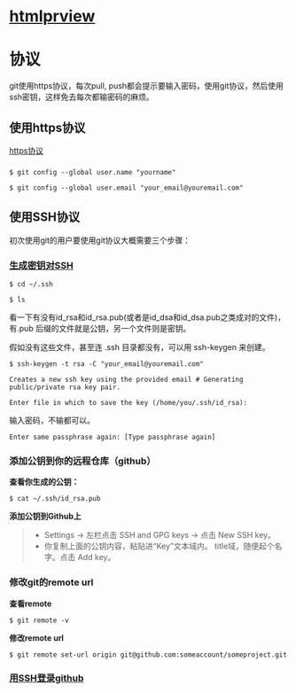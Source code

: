 # [htmlprview](http://htmlpreview.github.io/)

# 协议
git使用https协议，每次pull, push都会提示要输入密码，使用git协议，然后使用ssh密钥，这样免去每次都输密码的麻烦。

## 使用https协议

[https协议](https://www.cnblogs.com/superGG1990/p/6844952.html)

### 
```vim
$ git config --global user.name "yourname"

$ git config --global user.email "your_email@youremail.com"
```

## 使用SSH协议
初次使用git的用户要使用git协议大概需要三个步骤：

### [生成密钥对SSH](https://www.cnblogs.com/yehui-mmd/p/5962254.html)

```vim
$ cd ~/.ssh

$ ls
```

看一下有没有id_rsa和id_rsa.pub(或者是id_dsa和id_dsa.pub之类成对的文件)，有.pub 后缀的文件就是公钥，另一个文件则是密钥。

假如没有这些文件，甚至连 .ssh 目录都没有，可以用 ssh-keygen 来创建。

```vim
$ ssh-keygen -t rsa -C "your_email@youremail.com"

Creates a new ssh key using the provided email # Generating public/private rsa key pair.

Enter file in which to save the key (/home/you/.ssh/id_rsa):
```

输入密码，不输都可以。

```vim
Enter same passphrase again: [Type passphrase again]
```

### 添加公钥到你的远程仓库（github）

**查看你生成的公钥：**

```vim
$ cat ~/.ssh/id_rsa.pub
```

**添加公钥到Github上**

> * Settings -> 左栏点击 SSH and GPG keys -> 点击 New SSH key。
> * 你复制上面的公钥内容，粘贴进“Key”文本域内。 title域，随便起个名字。点击 Add key。

### 修改git的remote url

**查看remote**
```vim
$ git remote -v
```

**修改remote url**
```vim
$ git remote set-url origin git@github.com:someaccount/someproject.git
```

### [用SSH登录github](https://jingyan.baidu.com/article/f7ff0bfc3e6c122e26bb1313.html)



